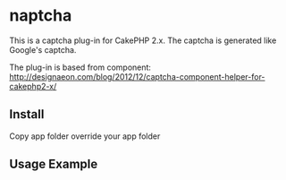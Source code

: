 naptcha
=======
This is a captcha plug-in for CakePHP 2.x. The captcha is generated like Google's captcha.

The plug-in is based from component: <http://designaeon.com/blog/2012/12/captcha-component-helper-for-cakephp2-x/>

Install
-------
Copy app folder override your app folder

Usage Example
-------
